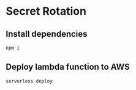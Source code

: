 # Secret Rotation

## Install dependencies

```bash
npm i
```

## Deploy lambda function to AWS

```bash
serverless deploy
```
